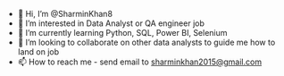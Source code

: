 - 👋 Hi, I’m @SharminKhan8
- 👀 I’m interested in Data Analyst or QA engineer job
- 🌱 I’m currently learning Python, SQL, Power BI, Selenium
- 💞️ I’m looking to collaborate on other data analysts to guide me how to land on job
- 📫 How to reach me - send email to sharminkhan2015@gmail.com

<!---
SharminKhan8/SharminKhan8 is a ✨ special ✨ repository because its `README.md` (this file) appears on your GitHub profile.
You can click the Preview link to take a look at your changes.
--->
